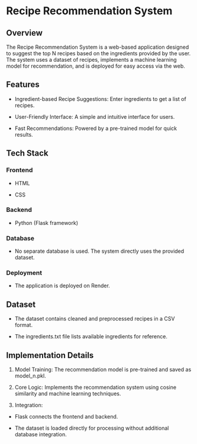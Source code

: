 # Recipe Recommendation System
## Overview

The Recipe Recommendation System is a web-based application designed to suggest the top N recipes based on the ingredients provided by the user. The system uses a dataset of recipes, implements a machine learning model for recommendation, and is deployed for easy access via the web.

## Features

- Ingredient-based Recipe Suggestions: Enter ingredients to get a list of recipes.

- User-Friendly Interface: A simple and intuitive interface for users.

- Fast Recommendations: Powered by a pre-trained model for quick results.

## Tech Stack

### Frontend

- HTML

- CSS

### Backend

- Python (Flask framework)

### Database

- No separate database is used. The system directly uses the provided dataset.

### Deployment

- The application is deployed on Render.

## Dataset

- The dataset contains cleaned and preprocessed recipes in a CSV format.

- The ingredients.txt file lists available ingredients for reference.

## Implementation Details

1. Model Training: The recommendation model is pre-trained and saved as model_n.pkl.

2. Core Logic: Implements the recommendation system using cosine similarity and machine learning techniques.

3. Integration:

  - Flask connects the frontend and backend.

  - The dataset is loaded directly for processing without additional database integration.
